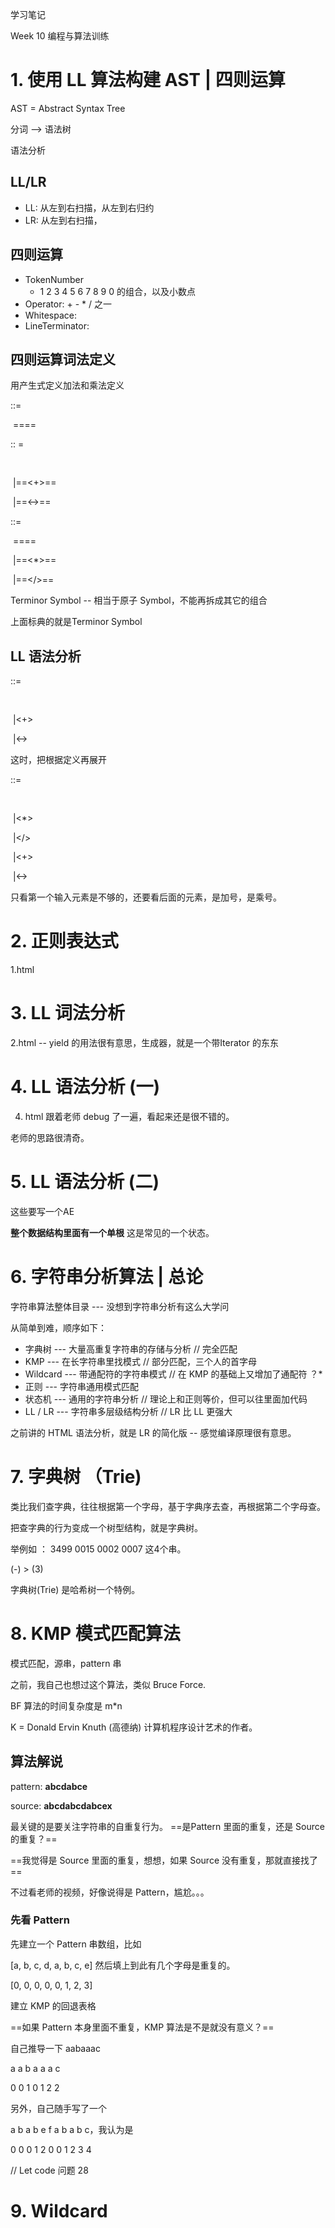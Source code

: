 学习笔记

Week 10  编程与算法训练

# 1. 使用 LL 算法构建 AST | 四则运算

AST = Abstract Syntax Tree

分词 --> 语法树

语法分析

## LL/LR

* LL: 从左到右扫描，从左到右归约
* LR: 从左到右扫描，

## 四则运算

* TokenNumber
  * 1 2 3 4 5 6 7 8 9 0 的组合，以及小数点
* Operator: + - * / 之一
* Whitespace: <SP>
* LineTerminator: <LF><CR>

## 四则运算词法定义

用产生式定义加法和乘法定义

<Expression> ::=

​	<AE>==<EOF>==

<AE> :: =

​	<ME>

​	|<AE>==<+>==<ME>

​	|<AE>==<->==<ME>

<ME>::=

​	==<Number>==

​	|<ME>==<*><Number>==

​	|<ME>==</><Number>==

Terminor Symbol -- 相当于原子 Symbol，不能再拆成其它的组合

上面标典的就是Terminor Symbol

## LL 语法分析

<AE>::=

​	<ME>

​	|<AE><+><ME>

​	|<AE><-><ME>

这时，把<ME>根据定义再展开

<AE>::=

​	<Number>

​	|<ME><*><Number>

​	|<ME></><Number>

​	|<AE><+><ME>

​	|<AE><-><ME>

只看第一个输入元素是不够的，还要看后面的元素，是加号，是乘号。



# 2. 正则表达式

1.html



# 3. LL 词法分析

2.html -- yield 的用法很有意思，生成器，就是一个带Iterator 的东东



# 4. LL 语法分析 (一)

4. html  跟着老师 debug 了一遍，看起来还是很不错的。

老师的思路很清奇。



# 5. LL 语法分析 (二)

这些要写一个AE

**整个数据结构里面有一个单根** 这是常见的一个状态。



# 6. 字符串分析算法  | 总论

字符串算法整体目录 --- 没想到字符串分析有这么大学问

从简单到难，顺序如下：

* 字典树 --- 大量高重复字符串的存储与分析  // 完全匹配
* KMP --- 在长字符串里找模式 // 部分匹配，三个人的首字母
* Wildcard --- 带通配符的字符串模式  // 在 KMP 的基础上又增加了通配符 ？*
* 正则 --- 字符串通用模式匹配 
* 状态机 --- 通用的字符串分析  // 理论上和正则等价，但可以往里面加代码
* LL / LR --- 字符串多层级结构分析 // LR 比 LL 更强大

之前讲的 HTML 语法分析，就是 LR 的简化版 -- 感觉编译原理很有意思。



# 7. 字典树 （Trie)

类比我们查字典，往往根据第一个字母，基于字典序去查，再根据第二个字母查。

把查字典的行为变成一个树型结构，就是字典树。

举例如 ： 3499 0015 0002 0007 这4个串。

(-) > (3)

字典树(Trie) 是哈希树一个特例。



# 8. KMP 模式匹配算法

模式匹配，源串，pattern 串

之前，我自己也想过这个算法，类似 Bruce Force.

BF 算法的时间复杂度是 m*n

K = Donald Ervin Knuth (高德纳)  计算机程序设计艺术的作者。

## 算法解说

pattern:  **abcdabce**

source: **abcdabcdabcex**

最关键的是要关注字符串的自重复行为。 ==是Pattern 里面的重复，还是 Source的重复？==

==我觉得是 Source 里面的重复，想想，如果 Source 没有重复，那就直接找了==

不过看老师的视频，好像说得是 Pattern，尴尬。。。

### 先看 Pattern

先建立一个 Pattern 串数组，比如

[a, b, c, d, a, b, c, e]   然后填上到此有几个字母是重复的。

[0, 0, 0, 0, 0, 1, 2, 3]

建立 KMP 的回退表格

==如果 Pattern 本身里面不重复，KMP 算法是不是就没有意义？==

自己推导一下  aabaaac

a a b a a a c

0 0 1 0 1 2 2

另外，自己随手写了一个

a b a b e f a b a b c，我认为是

0 0 0 1 2 0 0 1 2 3 4



// Let code 问题 28

# 9. Wildcard



